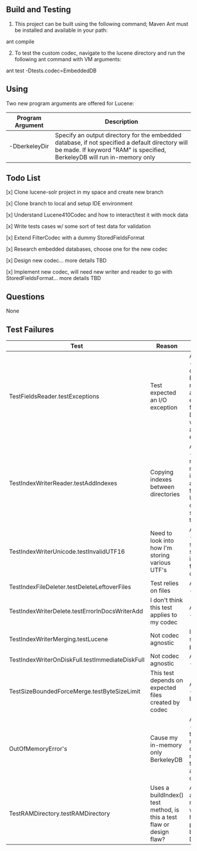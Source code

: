 ## Build and Testing

1. This project can be built using the following command; Maven
Ant must be installed and available in your path:

ant compile

2. To test the custom codec, navigate to the lucene directory and run the following ant command with VM arguments:

ant test -Dtests.codec=EmbeddedDB

## Using

Two new program arguments are offered for Lucene:

| Program Argument                     | Description |
| ------------------------------------ | ----------- |
| -DberkeleyDir    | Specify an output directory for the embedded database, if not specified a default directory will be made. If keyword "RAM" is specified, BerkeleyDB will run in-memory only |

## Todo List
[x] Clone lucene-solr project in my space and create new branch

[x] Clone branch to local and setup IDE environment

[x] Understand Lucene410Codec and how to interact/test it with mock data

[x] Write tests cases w/ some sort of test data for validation

[x] Extend FilterCodec with a dummy StoredFieldsFormat

[x] Research embedded databases, choose one for the new codec

[x] Design new codec... more details TBD

[x] Implement new codec, will need new writer and reader to go with StoredFieldsFormat... more details TBD

## Questions
None

## Test Failures
| Test                            | Reason      | Plans       |
| --------------------------------| ----------- | ----------- |
| TestFieldsReader.testExceptions | Test expected an I/O exception | Addressed - my fields come from Berkeley, not files, so an IO exception from Directory wouldn't actually be expected|
| TestIndexWriterReader.testAddIndexes | Copying indexes between directories| Addressed - segment names may not be as important as once thought, UUID takes center stage to fix this test|
| TestIndexWriterUnicode.testInvalidUTF16 | Need to look into how I'm storing various UTF's | Addressed - Now storing string fields in UTF-8 for consistency |
| TestIndexFileDeleter.testDeleteLeftoverFiles | Test relies on files| Addressed - Fixed |
| TestIndexWriterDelete.testErrorInDocsWriterAdd | I don't think this test applies to my codec | Addressed - Fixed |
| TestIndexWriterMerging.testLucene | Not codec agnostic | Ignore - sanctioned per Caleb |
| TestIndexWriterOnDiskFull.testImmediateDiskFull | Not codec agnostic | Addressed - Fixed |
| TestSizeBoundedForceMerge.testByteSizeLimit | This test depends on expected files created by codec | Addressed - test can be ignored |
| OutOfMemoryError's | Cause my in-memory only BerkeleyDB | Addressed - reinstated traditional mode as default, now that the keys are corrected |
| TestRAMDirectory.testRAMDirectory | Uses a buildIndex() test method, is this a test flaw or design flaw? | Addressed, altered read and write handles to persist beyond a Directory|

